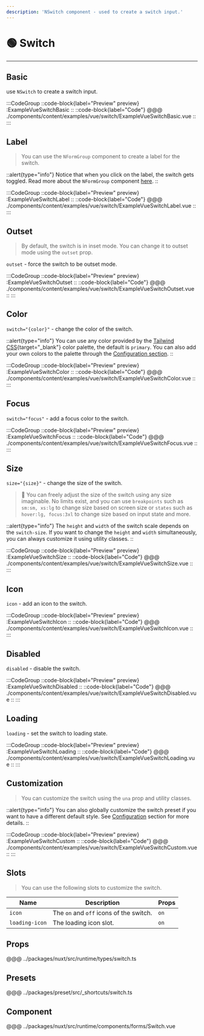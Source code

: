 ```yaml
---
description: 'NSwitch component - used to create a switch input.'
---
```


# 🟢 Switch

---

## Basic

use `NSwitch` to create a switch input.

:::CodeGroup
  ::code-block{label="Preview" preview}
    :ExampleVueSwitchBasic
  ::
  ::code-block{label="Code"}
@@@ ./components/content/examples/vue/switch/ExampleVueSwitchBasic.vue
  ::
:::

## Label

> You can use the `NFormGroup` component to create a label for the switch.

::alert{type="info"}
  Notice that when you click on the label, the switch gets toggled. Read more about the `NFormGroup` component [here](/forms/form-group).
::

:::CodeGroup
  ::code-block{label="Preview" preview}
    :ExampleVueSwitchLabel
  ::
  ::code-block{label="Code"}
@@@ ./components/content/examples/vue/switch/ExampleVueSwitchLabel.vue
  ::
:::

## Outset

> By default, the switch is in inset mode. You can change it to outset mode using the `outset` prop. 

`outset` - force the switch to be outset mode.

:::CodeGroup
  ::code-block{label="Preview" preview}
    :ExampleVueSwitchOutset
  ::
  ::code-block{label="Code"}
@@@ ./components/content/examples/vue/switch/ExampleVueSwitchOutset.vue
  ::
:::

## Color

`switch="{color}"` - change the color of the switch.

::alert{type="info"}
You can use any color provided by the [Tailwind CSS](https://tailwindcss.com/docs/customizing-colors){target="_blank"} color palette, the default is `primary`. You can also add your own colors to the palette through the [Configuration section](/getting-started/configuration).
::

:::CodeGroup
  ::code-block{label="Preview" preview}
    :ExampleVueSwitchColor
  ::
  ::code-block{label="Code"}
@@@ ./components/content/examples/vue/switch/ExampleVueSwitchColor.vue
  ::
:::

## Focus

`switch="focus"` - add a focus color to the switch.

:::CodeGroup
  ::code-block{label="Preview" preview}
    :ExampleVueSwitchFocus
  ::
  ::code-block{label="Code"}
@@@ ./components/content/examples/vue/switch/ExampleVueSwitchFocus.vue
  ::
:::

## Size

`size="{size}"` - change the size of the switch.

> 🚀 You can freely adjust the size of the switch using any size imaginable. No limits exist, and you can use `breakpoints` such as `sm:sm, xs:lg` to change size based on screen size or `states` such as `hover:lg, focus:3xl` to change size based on input state and more.

::alert{type="info"}
The `height` and `width` of the switch scale depends on the `switch-size`. If you want to change the `height` and `width` simultaneously, you can always customize it using utility classes.
::

:::CodeGroup
  ::code-block{label="Preview" preview}
    :ExampleVueSwitchSize
  ::
  ::code-block{label="Code"}
@@@ ./components/content/examples/vue/switch/ExampleVueSwitchSize.vue
  ::
:::

## Icon

`icon` - add an icon to the switch.

:::CodeGroup
  ::code-block{label="Preview" preview}
    :ExampleVueSwitchIcon
  ::
  ::code-block{label="Code"}
@@@ ./components/content/examples/vue/switch/ExampleVueSwitchIcon.vue
  ::
:::

## Disabled

`disabled` - disable the switch.

:::CodeGroup
  ::code-block{label="Preview" preview}
    :ExampleVueSwitchDisabled
  ::
  ::code-block{label="Code"}
@@@ ./components/content/examples/vue/switch/ExampleVueSwitchDisabled.vue
  ::
:::

## Loading

`loading` - set the switch to loading state.

:::CodeGroup
  ::code-block{label="Preview" preview}
    :ExampleVueSwitchLoading
  ::
  ::code-block{label="Code"}
@@@ ./components/content/examples/vue/switch/ExampleVueSwitchLoading.vue
  ::
:::

## Customization

> You can customize the switch using the `una` prop and utility classes.

::alert{type="info"}
  You can also globally customize the switch preset if you want to have a different default style. See [Configuration](/getting-started/configuration) section for more details.
::

:::CodeGroup
  ::code-block{label="Preview" preview}
    :ExampleVueSwitchCustom
  ::
  ::code-block{label="Code"}
@@@ ./components/content/examples/vue/switch/ExampleVueSwitchCustom.vue
  ::
:::

## Slots

> You can use the following slots to customize the switch.

| Name           | Description                             | Props |
| -------------- | --------------------------------------- | ----- |
| `icon`         | The `on` and `off` icons of the switch. | `on`  |
| `loading-icon` | The loading icon slot.                  | `on`  |

## Props
@@@ ../packages/nuxt/src/runtime/types/switch.ts

## Presets
@@@ ../packages/preset/src/_shortcuts/switch.ts

## Component
@@@ ../packages/nuxt/src/runtime/components/forms/Switch.vue
